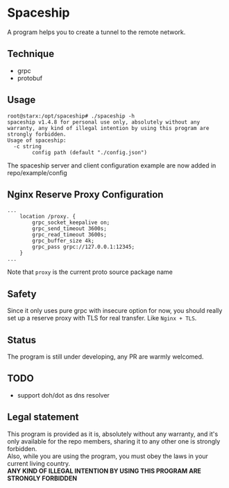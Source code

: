 # Spaceship
A program helps you to create a tunnel to the remote network.

## Technique
 - grpc
 - protobuf

## Usage
```shell
root@starx:/opt/spaceship# ./spaceship -h
spaceship v1.4.8 for personal use only, absolutely without any warranty, any kind of illegal intention by using this program are strongly forbidden.
Usage of spaceship:
  -c string
        config path (default "./config.json")
```
The spaceship server and client configuration example are now added in repo/example/config

## Nginx Reserve Proxy Configuration
```nginx
...
    location /proxy. {  
        grpc_socket_keepalive on;
        grpc_send_timeout 3600s;
        grpc_read_timeout 3600s;
        grpc_buffer_size 4k;
        grpc_pass grpc://127.0.0.1:12345;
    }
...
```
Note that `proxy` is the current proto source package name

## Safety
Since it only uses pure grpc with insecure option for now, you should really set up a reserve proxy with TLS for real 
transfer. Like `Nginx + TLS`.

## Status
The program is still under developing, any PR are warmly welcomed.

## TODO
- support doh/dot as dns resolver

## Legal statement
This program is provided as it is, absolutely without any warranty, and it's only available for the repo members, 
sharing it to any other one is strongly forbidden.  
Also, while you are using the program, you must obey the laws in your current living country.  
**ANY KIND OF ILLEGAL INTENTION BY USING THIS PROGRAM ARE STRONGLY FORBIDDEN**
